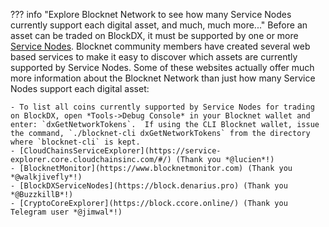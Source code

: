 ??? info "Explore Blocknet Network to see how many Service Nodes currently support each digital asset, and much, much more..."
	Before an asset can be traded on BlockDX, it must be supported by one or more [Service Nodes](/service-nodes/introduction). Blocknet community members have created several web based services to make it easy to discover which assets are currently supported by Service Nodes. Some of these websites actually offer much more information about the Blocknet Network than just how many Service Nodes support each digital asset:

	- To list all coins currently supported by Service Nodes for trading on BlockDX, open *Tools->Debug Console* in your Blocknet wallet and enter: `dxGetNetworkTokens`.  If using the CLI Blocknet wallet, issue the command, `./blocknet-cli dxGetNetworkTokens` from the directory where `blocknet-cli` is kept.
	- [CloudChainsServiceExplorer](https://service-explorer.core.cloudchainsinc.com/#/) (Thank you *@lucien*!)
	- [BlocknetMonitor](https://www.blocknetmonitor.com) (Thank you *@walkjivefly*!)
	- [BlockDXServiceNodes](https://block.denarius.pro) (Thank you *@BuzzkillB*!)
	- [CryptoCoreExplorer](https://block.ccore.online/) (Thank you Telegram user *@jimwal*!)
